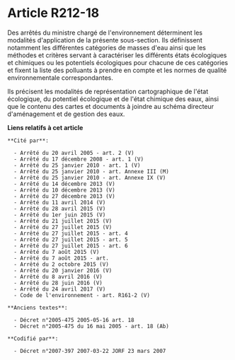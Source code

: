 # Article R212-18

Des arrêtés du ministre chargé de l'environnement déterminent les modalités d'application de la présente sous-section. Ils
définissent notamment les différentes catégories de masses d'eau ainsi que les méthodes et critères servant à caractériser
les différents états écologiques et chimiques ou les potentiels écologiques pour chacune de ces catégories et fixent la liste
des polluants à prendre en compte et les normes de qualité environnementale correspondantes.

Ils précisent les modalités de représentation cartographique de l'état écologique, du potentiel écologique et de l'état
chimique des eaux, ainsi que le contenu des cartes et documents à joindre au schéma directeur d'aménagement et de gestion des
eaux.

**Liens relatifs à cet article**

	**Cité par**:

	  - Arrêté du 20 avril 2005 - art. 2 (V)
	  - Arrêté du 17 décembre 2008 - art. 1 (V)
	  - Arrêté du 25 janvier 2010 - art. 1 (V)
	  - Arrêté du 25 janvier 2010 - art. Annexe III (M)
	  - Arrêté du 25 janvier 2010 - art. Annexe IX (V)
	  - Arrêté du 14 décembre 2013 (V)
	  - Arrêté du 10 décembre 2013 (V)
	  - Arrêté du 27 décembre 2013 (V)
	  - Arrêté du 11 avril 2014 (V)
	  - Arrêté du 28 avril 2015 (V)
	  - Arrêté du 1er juin 2015 (V)
	  - Arrêté du 21 juillet 2015 (V)
	  - Arrêté du 27 juillet 2015 (V)
	  - Arrêté du 27 juillet 2015 - art. 4
	  - Arrêté du 27 juillet 2015 - art. 5
	  - Arrêté du 27 juillet 2015 - art. 6
	  - Arrêté du 7 août 2015 (V)
	  - Arrêté du 7 août 2015 - art.
	  - Arrêté du 2 octobre 2015 (V)
	  - Arrêté du 20 janvier 2016 (V)
	  - Arrêté du 8 avril 2016 (V)
	  - Arrêté du 28 juin 2016 (V)
	  - Arrêté du 24 avril 2017 (V)
	  - Code de l'environnement - art. R161-2 (V)

	**Anciens textes**:

	  - Décret n°2005-475 2005-05-16 art. 18
	  - Décret n°2005-475 du 16 mai 2005 - art. 18 (Ab)

	**Codifié par**:

	  - Décret n°2007-397 2007-03-22 JORF 23 mars 2007
